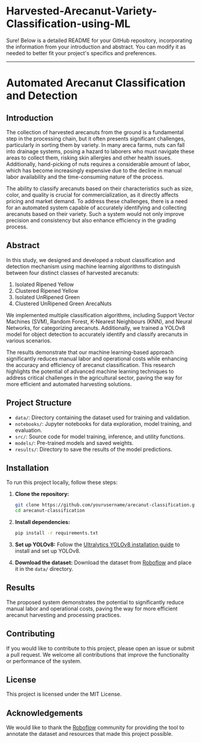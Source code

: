 # Harvested-Arecanut-Variety-Classification-using-ML
Sure! Below is a detailed README for your GitHub repository, incorporating the information from your introduction and abstract. You can modify it as needed to better fit your project's specifics and preferences.

---

# Automated Arecanut Classification and Detection

## Introduction

The collection of harvested arecanuts from the ground is a fundamental step in the processing chain, but it often presents significant challenges, particularly in sorting them by variety. In many areca farms, nuts can fall into drainage systems, posing a hazard to laborers who must navigate these areas to collect them, risking skin allergies and other health issues. Additionally, hand-picking of nuts requires a considerable amount of labor, which has become increasingly expensive due to the decline in manual labor availability and the time-consuming nature of the process.

The ability to classify arecanuts based on their characteristics such as size, color, and quality is crucial for commercialization, as it directly affects pricing and market demand. To address these challenges, there is a need for an automated system capable of accurately identifying and collecting arecanuts based on their variety. Such a system would not only improve precision and consistency but also enhance efficiency in the grading process.

## Abstract

In this study, we designed and developed a robust classification and detection mechanism using machine learning algorithms to distinguish between four distinct classes of harvested arecanuts:
1. Isolated Ripened Yellow
2. Clustered Ripened Yellow
3. Isolated UnRipened Green
4. Clustered UnRipened Green ArecaNuts

We implemented multiple classification algorithms, including Support Vector Machines (SVM), Random Forest, K-Nearest Neighbours (KNN), and Neural Networks, for categorizing arecanuts. Additionally, we trained a YOLOv8 model for object detection to accurately identify and classify arecanuts in various scenarios.

The results demonstrate that our machine learning-based approach significantly reduces manual labor and operational costs while enhancing the accuracy and efficiency of arecanut classification. This research highlights the potential of advanced machine learning techniques to address critical challenges in the agricultural sector, paving the way for more efficient and automated harvesting solutions.

## Project Structure

- `data/`: Directory containing the dataset used for training and validation.
- `notebooks/`: Jupyter notebooks for data exploration, model training, and evaluation.
- `src/`: Source code for model training, inference, and utility functions.
- `models/`: Pre-trained models and saved weights.
- `results/`: Directory to save the results of the model predictions.

## Installation

To run this project locally, follow these steps:

1. **Clone the repository:**
    ```bash
    git clone https://github.com/yourusername/arecanut-classification.git
    cd arecanut-classification
    ```

2. **Install dependencies:**
    ```bash
    pip install -r requirements.txt
    ```

3. **Set up YOLOv8:**
    Follow the [Ultralytics YOLOv8 installation guide](https://github.com/ultralytics/yolov5) to install and set up YOLOv8.

4. **Download the dataset:**
    Download the dataset from [Roboflow](https://universe.roboflow.com/husked-arecanut-variety-detection/harvested-arecanut-detection/dataset/1) and place it in the `data/` directory.

## Results

The proposed system demonstrates the potential to significantly reduce manual labor and operational costs, paving the way for more efficient arecanut harvesting and processing practices.

## Contributing

If you would like to contribute to this project, please open an issue or submit a pull request. We welcome all contributions that improve the functionality or performance of the system.

## License

This project is licensed under the MIT License.

## Acknowledgements

We would like to thank the [Roboflow](https://universe.roboflow.com) community for providing the tool to annotate the dataset and resources that made this project possible.

